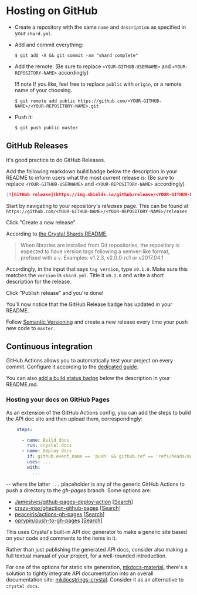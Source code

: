 # Hosting on GitHub

* Create a repository with the same `name` and `description` as specified in your `shard.yml`.

* Add and commit everything:

    ```console
    $ git add -A && git commit -am "shard complete"
    ```

* Add the remote: (Be sure to replace `<YOUR-GITHUB-USERNAME>` and `<YOUR-REPOSITORY-NAME>` accordingly)

    !!! note
        If you like, feel free to replace `public` with `origin`, or a remote name of your choosing.

    ```console
    $ git remote add public https://github.com/<YOUR-GITHUB-NAME>/<YOUR-REPOSITORY-NAME>.git
    ```

* Push it:

    ```console
    $ git push public master
    ```

## GitHub Releases

It's good practice to do GitHub Releases.

Add the following markdown build badge below the description in your README to inform users what the most current release is:
(Be sure to replace `<YOUR-GITHUB-USERNAME>` and `<YOUR-REPOSITORY-NAME>` accordingly)

```markdown
[![GitHub release](https://img.shields.io/github/release/<YOUR-GITHUB-USERNAME>/<YOUR-REPOSITORY-NAME>.svg)](https://github.com/<YOUR-GITHUB-USERNAME>/<YOUR-REPOSITORY-NAME>/releases)
```

Start by navigating to your repository's *releases* page.
This can be found at `https://github.com/<YOUR-GITHUB-NAME>/<YOUR-REPOSITORY-NAME>/releases`

Click "Create a new release".

According to [the Crystal Shards README](https://github.com/crystal-lang/shards/blob/master/README.md),
> When libraries are installed from Git repositories, the repository is expected to have version tags following a semver-like format, prefixed with a `v`. Examples: v1.2.3, v2.0.0-rc1 or v2017.04.1

Accordingly, in the input that says `tag version`, type `v0.1.0`. Make sure this matches the `version` in `shard.yml`. Title it `v0.1.0` and write a short description for the release.

Click "Publish release" and you're done!

You'll now notice that the GitHub Release badge has updated in your README.

Follow [Semantic Versioning](http://semver.org/) and create a new release every time your push new code to `master`.

## Continuous integration

GitHub Actions allows you to automatically test your project on every commit. Configure it according to the [dedicated guide](../ci/gh-actions.md).

You can also [add a build status badge](https://docs.github.com/en/actions/managing-workflow-runs/adding-a-workflow-status-badge) below the description in your README.md.

### Hosting your docs on GitHub Pages

As an extension of the GitHub Actions config, you can add the steps to build the API doc site and then upload them, correspondingly:

```yaml
    steps:

      - name: Build docs
        run: crystal docs
      - name: Deploy docs
        if: github.event_name == 'push' && github.ref == 'refs/heads/master'
        uses: ...
        with:
          ...
```

-- where the latter `...` placeholder is any of the generic GitHub Actions to push a directory to the *gh-pages* branch. Some options are:

* [JamesIves/github-pages-deploy-action](https://github.com/JamesIves/github-pages-deploy-action) [[Search](https://github.com/search?q=JamesIves+crystal+path%3A.github%2Fworkflows&type=Code)]
* [crazy-max/ghaction-github-pages](https://github.com/crazy-max/ghaction-github-pages) [[Search](https://github.com/search?q=%22ghaction-github-pages%22+crystal+path%3A.github%2Fworkflows&type=Code)]
* [peaceiris/actions-gh-pages](https://github.com/peaceiris/actions-gh-pages) [[Search](https://github.com/search?q=peaceiris%2Factions-gh-pages+crystal+path%3A.github%2Fworkflows&type=Code)]
* [oprypin/push-to-gh-pages](https://github.com/oprypin/push-to-gh-pages) [[Search](https://github.com/search?q=%22oprypin%2Fpush-to-gh-pages%22+crystal+path%3A.github%2Fworkflows&type=Code)]

This uses Crystal's built-in API doc generator to make a generic site based on your code and comments to the items in it.

Rather than just publishing the generated API docs, consider also making a full textual manual of your project, for a well-rounded introduction.

For one of the options for static site generation, [mkdocs-material](https://squidfunk.github.io/mkdocs-material), there's a solution to tightly integrate API documentation into an overall documentation site: [mkdocstrings-crystal](https://github.com/mkdocstrings/crystal). Consider it as an alternative to `crystal docs`.
